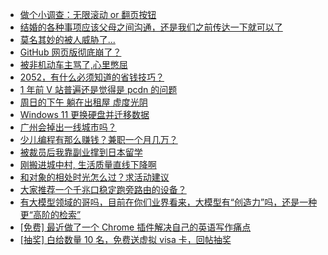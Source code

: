 + [做个小调查：无限滚动 or 翻页按钮](https://www.v2ex.com/t/1125134)
+ [结婚的各种事项应该父母之间沟通，还是我们之前传达一下就可以了](https://www.v2ex.com/t/1125040)
+ [莫名其妙的被人威胁了...](https://www.v2ex.com/t/1125087)
+ [GitHub 网页版彻底崩了？](https://www.v2ex.com/t/1125080)
+ [被非机动车主骂了,心里憋屈](https://www.v2ex.com/t/1125073)
+ [2052，有什么必须知道的省钱技巧？](https://www.v2ex.com/t/1125058)
+ [1 年前 V 站普遍还是觉得是 pcdn 的问题](https://www.v2ex.com/t/1125044)
+ [周日的下午 躺在出租屋 虚度光阴](https://www.v2ex.com/t/1125108)
+ [Windows 11 更换硬盘并迁移数据](https://www.v2ex.com/t/1125090)
+ [广州会掉出一线城市吗？](https://www.v2ex.com/t/1125069)
+ [少儿编程有那么赚钱？兼职一个月几万？](https://www.v2ex.com/t/1125053)
+ [被裁员后我靠副业撑到日本留学](https://www.v2ex.com/t/1125200)
+ [刚搬进城中村, 生活质量直线下降啊](https://www.v2ex.com/t/1125202)
+ [和对象的相处时光怎么过？求活动建议](https://www.v2ex.com/t/1125137)
+ [大家推荐一个千兆口稳定跑旁路由的设备？](https://www.v2ex.com/t/1125198)
+ [有大模型领域的哥吗，目前在你们业界看来，大模型有“创造力”吗，还是一种更“高阶的检索”](https://www.v2ex.com/t/1125197)
+ [[免费] 最近做了一个 Chrome 插件解决自己的英语写作痛点](https://www.v2ex.com/t/1125210)
+ [[抽奖] 白给数量 10 名，免费送虚拟 visa 卡，回帖抽奖](https://www.v2ex.com/t/1125241)
